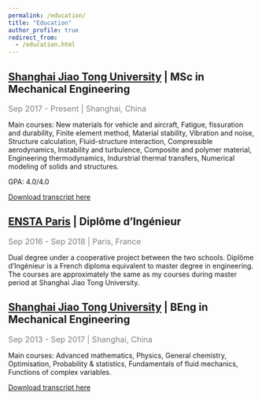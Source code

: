 ```yaml
---
permalink: /education/
title: "Education"
author_profile: true
redirect_from: 
  - /education.html
---
```


## <a href="http://en.sjtu.edu.cn/">Shanghai Jiao Tong University</a> | MSc in Mechanical Engineering

<font color="gray" size = "3">Sep 2017 - Present | Shanghai, China</font>

Main courses: New materials for vehicle and aircraft, Fatigue, fissuration and durability, Finite element method, Material stability, Vibration and noise, Structure calculation, Fluid-structure interaction, Compressible aerodynamics, Instability and turbulence, Composite and polymer material,  Engineering thermodynamics, Indurstrial thermal transfers, Numerical modeling of solids and structures.

GPA: 4.0/4.0

[Download transcript here](http://anboparistech.github.io/files/TranscriptMaster_AnboCao.pdf)


## <a href="http://www.ensta-paris.fr/en/">ENSTA Paris</a> | Diplôme d’Ingénieur

<font color="gray" size = "3">Sep 2016 - Sep 2018 | Paris, France</font>

Dual degree under a cooperative project between the two schools. Diplôme d’Ingénieur is a French diploma equivalent to master degree in engineering. The courses are approximately the same as my courses during master period at Shanghai Jiao Tong University.


## <a href="http://en.sjtu.edu.cn/">Shanghai Jiao Tong University</a> | BEng in Mechanical Engineering

<font color="gray" size = "3">Sep 2013 - Sep 2017 | Shanghai, China</font>

Main courses: Advanced mathematics, Physics, General chemistry, Optimisation, Probability & statistics, Fundamentals of fluid mechanics, Functions of complex variables.

[Download transcript here](http://anboparistech.github.io/files/TranscriptBachelor_AnboCao.pdf)
